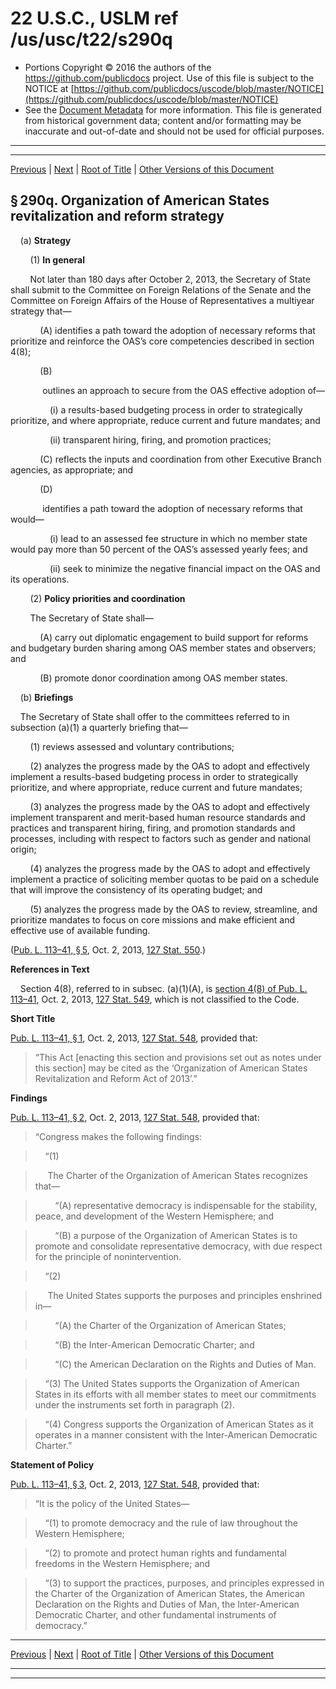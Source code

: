 ---
---

# 22 U.S.C., USLM ref /us/usc/t22/s290q

* Portions Copyright © 2016 the authors of the https://github.com/publicdocs project.
  Use of this file is subject to the NOTICE at [https://github.com/publicdocs/uscode/blob/master/NOTICE](https://github.com/publicdocs/uscode/blob/master/NOTICE)
* See the [Document Metadata](././../../../../..//README.md) for more information.
  This file is generated from historical government data; content and/or formatting may be inaccurate and out-of-date and should not be used for official purposes.

----------
----------

[Previous](./../../../../..//us/usc/t22/ch7/schXXXII/m__us_usc_t22_ch7_schXXXII.md) | [Next](./../../../../..//us/usc/t22/ch8/m__us_usc_t22_ch8.md) | [Root of Title](./../../../../../) | [Other Versions of this Document](https://publicdocs.github.io/go/links?ns=uslm&ref=%2Fus%2Fusc%2Ft22%2Fs290q)

## § 290q. Organization of American States revitalization and reform strategy

    (a) __Strategy__ 

        (1) __In general__ 

        Not later than 180 days after October 2, 2013, the Secretary of State shall submit to the Committee on Foreign Relations of the Senate and the Committee on Foreign Affairs of the House of Representatives a multiyear strategy that—

            (A) identifies a path toward the adoption of necessary reforms that prioritize and reinforce the OAS’s core competencies described in section 4(8);

            (B)

             outlines an approach to secure from the OAS effective adoption of—

                (i) a results-based budgeting process in order to strategically prioritize, and where appropriate, reduce current and future mandates; and

                (ii) transparent hiring, firing, and promotion practices;

            (C) reflects the inputs and coordination from other Executive Branch agencies, as appropriate; and

            (D)

             identifies a path toward the adoption of necessary reforms that would—

                (i) lead to an assessed fee structure in which no member state would pay more than 50 percent of the OAS’s assessed yearly fees; and

                (ii) seek to minimize the negative financial impact on the OAS and its operations.

        (2) __Policy priorities and coordination__ 

        The Secretary of State shall—

            (A) carry out diplomatic engagement to build support for reforms and budgetary burden sharing among OAS member states and observers; and

            (B) promote donor coordination among OAS member states.

    (b) __Briefings__ 

    The Secretary of State shall offer to the committees referred to in subsection (a)(1) a quarterly briefing that—

        (1) reviews assessed and voluntary contributions;

        (2) analyzes the progress made by the OAS to adopt and effectively implement a results-based budgeting process in order to strategically prioritize, and where appropriate, reduce current and future mandates;

        (3) analyzes the progress made by the OAS to adopt and effectively implement transparent and merit-based human resource standards and practices and transparent hiring, firing, and promotion standards and processes, including with respect to factors such as gender and national origin;

        (4) analyzes the progress made by the OAS to adopt and effectively implement a practice of soliciting member quotas to be paid on a schedule that will improve the consistency of its operating budget; and

        (5) analyzes the progress made by the OAS to review, streamline, and prioritize mandates to focus on core missions and make efficient and effective use of available funding.

([Pub. L. 113–41, § 5][/us/pl/113/41/s5], Oct. 2, 2013, [127 Stat. 550][/us/stat/127/550].)

 __References in Text__ 

    Section 4(8), referred to in subsec. (a)(1)(A), is [section 4(8) of Pub. L. 113–41][/us/pl/113/41/s4/8], Oct. 2, 2013, [127 Stat. 549][/us/stat/127/549], which is not classified to the Code.

 __Short Title__ 

[Pub. L. 113–41, § 1][/us/pl/113/41/s1], Oct. 2, 2013, [127 Stat. 548][/us/stat/127/548], provided that: 

> “This Act \[enacting this section and provisions set out as notes under this section\] may be cited as the ‘Organization of American States Revitalization and Reform Act of 2013’.”

 __Findings__ 

[Pub. L. 113–41, § 2][/us/pl/113/41/s2], Oct. 2, 2013, [127 Stat. 548][/us/stat/127/548], provided that: 

> “Congress makes the following findings:

>     “(1)

>      The Charter of the Organization of American States recognizes that—

>         “(A) representative democracy is indispensable for the stability, peace, and development of the Western Hemisphere; and

>         “(B) a purpose of the Organization of American States is to promote and consolidate representative democracy, with due respect for the principle of nonintervention.

>     “(2)

>      The United States supports the purposes and principles enshrined in—

>         “(A) the Charter of the Organization of American States;

>         “(B) the Inter-American Democratic Charter; and

>         “(C) the American Declaration on the Rights and Duties of Man.

>     “(3) The United States supports the Organization of American States in its efforts with all member states to meet our commitments under the instruments set forth in paragraph (2).

>     “(4) Congress supports the Organization of American States as it operates in a manner consistent with the Inter-American Democratic Charter.”

 __Statement of Policy__ 

[Pub. L. 113–41, § 3][/us/pl/113/41/s3], Oct. 2, 2013, [127 Stat. 548][/us/stat/127/548], provided that: 

> “It is the policy of the United States—

>     “(1) to promote democracy and the rule of law throughout the Western Hemisphere;

>     “(2) to promote and protect human rights and fundamental freedoms in the Western Hemisphere; and

>     “(3) to support the practices, purposes, and principles expressed in the Charter of the Organization of American States, the American Declaration on the Rights and Duties of Man, the Inter-American Democratic Charter, and other fundamental instruments of democracy.”

----------

[Previous](./../../../../..//us/usc/t22/ch7/schXXXII/m__us_usc_t22_ch7_schXXXII.md) | [Next](./../../../../..//us/usc/t22/ch8/m__us_usc_t22_ch8.md) | [Root of Title](./../../../../../) | [Other Versions of this Document](https://publicdocs.github.io/go/links?ns=uslm&ref=%2Fus%2Fusc%2Ft22%2Fs290q)

----------
----------

[/us/pl/113/41/s5]: https://publicdocs.github.io/go/links?ns=uslm&ref=%2Fus%2Fpl%2F113%2F41%2Fs5
[/us/stat/127/550]: https://publicdocs.github.io/go/links?ns=uslm&ref=%2Fus%2Fstat%2F127%2F550
[/us/pl/113/41/s4/8]: https://publicdocs.github.io/go/links?ns=uslm&ref=%2Fus%2Fpl%2F113%2F41%2Fs4%2F8
[/us/stat/127/549]: https://publicdocs.github.io/go/links?ns=uslm&ref=%2Fus%2Fstat%2F127%2F549
[/us/pl/113/41/s1]: https://publicdocs.github.io/go/links?ns=uslm&ref=%2Fus%2Fpl%2F113%2F41%2Fs1
[/us/stat/127/548]: https://publicdocs.github.io/go/links?ns=uslm&ref=%2Fus%2Fstat%2F127%2F548
[/us/pl/113/41/s2]: https://publicdocs.github.io/go/links?ns=uslm&ref=%2Fus%2Fpl%2F113%2F41%2Fs2
[/us/stat/127/548]: https://publicdocs.github.io/go/links?ns=uslm&ref=%2Fus%2Fstat%2F127%2F548
[/us/pl/113/41/s3]: https://publicdocs.github.io/go/links?ns=uslm&ref=%2Fus%2Fpl%2F113%2F41%2Fs3
[/us/stat/127/548]: https://publicdocs.github.io/go/links?ns=uslm&ref=%2Fus%2Fstat%2F127%2F548


